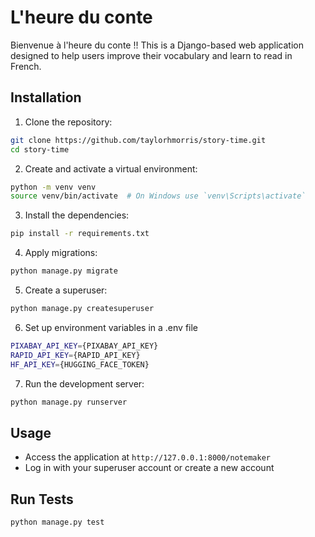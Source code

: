 # L'heure du conte

Bienvenue à l'heure du conte !! This is a Django-based web application designed to help users improve their vocabulary and learn to read in French.

## Installation

1. Clone the repository:
  ```bash
  git clone https://github.com/taylorhmorris/story-time.git
  cd story-time
  ```

2. Create and activate a virtual environment:
  ```bash
  python -m venv venv
  source venv/bin/activate  # On Windows use `venv\Scripts\activate`
  ```

3. Install the dependencies:
  ```bash
  pip install -r requirements.txt
  ```

4. Apply migrations:
  ```bash
  python manage.py migrate
  ```

5. Create a superuser:
  ```bash
  python manage.py createsuperuser
  ```

6. Set up environment variables in a .env file
  ```bash
  PIXABAY_API_KEY={PIXABAY_API_KEY}
  RAPID_API_KEY={RAPID_API_KEY}
  HF_API_KEY={HUGGING_FACE_TOKEN}
  ```

7. Run the development server:
  ```bash
  python manage.py runserver
  ```

## Usage

- Access the application at `http://127.0.0.1:8000/notemaker`
- Log in with your superuser account or create a new account

## Run Tests

```bash
python manage.py test
```
